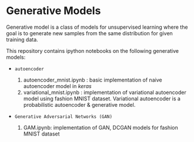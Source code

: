 # Generative Models
Generative model is a class of models for unsupervised learning where the goal is to generate new samples from the same distribution for given training data.

This repository contains ipython notebooks on the following generative models:
- `autoencoder`
    1. autoencoder_mnist.ipynb : basic implementation of naive autoencoder model in *keras*
    2. variational_mnist.ipynb : implementation of variational autoencoder model using fashion MNIST dataset. Variational autoencoder is a probabilistic autoencoder & generative model.
    
- `Generative Adversarial Networks (GAN)`
    1. GAM.ipynb: implementation of GAN, DCGAN models for fashion MNIST dataset

